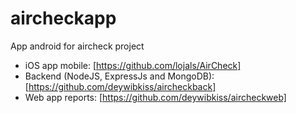 # aircheckapp
App android for aircheck project

- iOS app mobile: [https://github.com/lojals/AirCheck]
- Backend (NodeJS, ExpressJs and MongoDB): [https://github.com/deywibkiss/aircheckback]
- Web app reports: [https://github.com/deywibkiss/aircheckweb]
